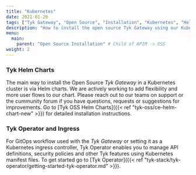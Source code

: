 ```yaml
---
title: "Kubernetes"
date: 2021-01-20
tags: ["Tyk Gateway", "Open Source", "Installation", "Kubernetes", "Helm Chart", "Tyk Operator"]
description: "How to install the open source Tyk Gateway using our Kubernetes Helm Chart and the Tyk Operator"
menu:
  main:
    parent: "Open Source Installation" # Child of APIM -> OSS
weight: 2
---
```


### Tyk Helm Charts
The main way to install the Open Source *Tyk Gateway* in a Kubernetes cluster is via Helm charts. 
We are actively working to add flexibility and more user flows to our chart. Please reach out
to our teams on support or the cummunity forum if you have questions, requests or suggestions for improvements.
Go to [Tyk OSS Helm Charts]({{< ref "tyk-oss/ce-helm-chart-new" >}}) for detailed installation instructions.

### Tyk Operator and Ingress
For GitOps workflow used with the *Tyk Gateway* or setting it as a Kubernetes ingress controller, Tyk Operator enables you to manage API definitions, security policies and other Tyk features using Kubernetes manifest files. To get started go to [Tyk Operator]({{< ref "tyk-stack/tyk-operator/getting-started-tyk-operator.md" >}}).
